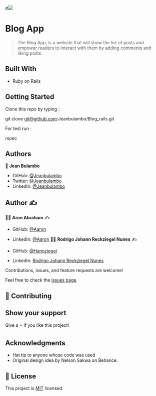 #![](https://img.shields.io/badge/Microverse-blueviolet)

# Blog App

> The Blog App, is a website that will show the list of posts and empower readers to interact with them by adding comments and liking posts.

## Built With

- Ruby on Rails

## Getting Started

Clone this repo by typing :

git clone git@github.com:Jeanbulambo/Blog_rails.git

For test run :

rspec

## Authors


👤 **Jean Bulambo**

- GitHub: [@Jeanbulambo](https://github.com/Jeanbulambo)
- Twitter: [@Jeanbulambo](https://twitter.com/Jeanbulambo4)
- LinkedIn: [@Jeanbulambo](https://www.linkedin.com/in/jean-bulambo)

## Author :writing_hand:

:man_technologist:  **Aron Abraham** :writing_hand:

- GitHub: [@Aaron](https://github.com/aron-helu)
- LinkedIn: [@Aaron](https://www.linkedin.com/in/aron-abraham-90a4321b0/)
:man_technologist: **Rodrigo Johann Reckziegel Nunes** :writing_hand:

- GitHub: [@Hannziegel](https://github.com/Hannziegel)
- LinkedIn: [Rodrigo Johann Reckziegel Nunes](https://www.linkedin.com/in/rodrigojrnunes/)

Contributions, issues, and feature requests are welcome!

Feel free to check the [issues page](../../issues/).

## 🤝 Contributing



## Show your support

Give a ⭐️ if you like this project!

## Acknowledgments

- Hat tip to anyone whose code was used
- Original design idea by Nelson Sakwa on Behance.

## 📝 License

This project is [MIT](./MIT.md) licensed.